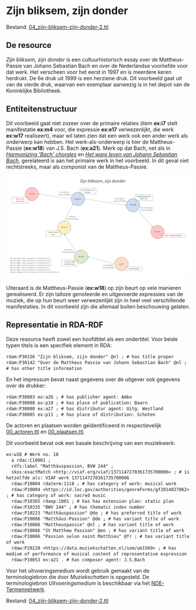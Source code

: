 # Zijn bliksem, zijn donder

Bestand: [04_zijn-bliksem-zijn-donder-2.ttl](04_zijn-bliksem-zijn-donder-2.ttl)

## De resource

_Zijn bliksem, zijn donder_ is een cultuurhistorisch essay over de Mattheus-Passie van Johann Sebastian Bach en over de Nederlandse voorliefde voor dat werk. Het verscheen voor het eerst in 1997 en is meerdere keren herdrukt. De 6e druk uit 1999 is een herziene druk. Dit voorbeeld gaat uit van de vierde druk, waarvan een exemplaar aanwezig is in het depot van de Koninklijke Bibliotheek.

## Entiteitenstructuur

Dit voorbeeld gaat niet zozeer over de primaire relaties (item **ex:i7** stelt manifestatie **ex:m4** voor, die expressie **ex:e17** verwezenlijkt, die werk **ex:w17** realiseert), maar wil laten zien dat een werk ook een ander werk als onderwerp kan hebben. Het werk-als-onderwerp is hier de Mattheus-Passie (**ex:w18**) van J.S. Bach (**ex:a21**). Merk op dat Bach, net als in [_Harmonizing 'Bach' chorales_](02_harmonizing-bach.md) en [_Het ware leven van Johann Sebastian Bach_](03_ware-leven-bach-2.md), gerelateerd is aan het primaire werk in het voorbeeld. In dit geval niet rechtstreeks, maar als componist van de Mattheus-Passie.

![Visualisatie Structuur](../../assets/04_zijn-bliksem-zijn-donder_rda-rdf_visualisaties.png)

Uiteraard is de Mattheus-Passie (**ex:w18**) op zijn beurt op vele manieren gerealiseerd. Er zijn talloze genoteerde en uitgevoerde expressies van de muziek, die op hun beurt weer verwezenlijkt zijn in heel veel verschillende manifestaties. In dit voorbeeld zijn die allemaal buiten beschouwing gelaten.

## Representatie in RDA-RDF

Deze resource heeft zowel een hoofdtitel als een ondertitel. Voor beide typen titels is een specifiek element in RDA:

    rdam:P30156 "Zijn bliksem, zijn donder" @nl ; # has title proper
    rdam:P30142 "Over de Mattheus Passie van Johann Sebastian Bach" @nl ; # has other title information

En het impressum bevat naast gegevens over de uitgever ook gegevens over de drukker:

    rdam:P30083 ex:a26 ; # has publisher agent: Ambo
    rdam:P30088 ex:p10 ; # has place of publication: Baarn
    rdam:P30080 ex:a27 ; # has distributor agent: Uitg. Westland
    rdam:P30085 ex:p11 ; # has place of distribution: Schoten

De actoren en plaatsen worden geïdentificeerd in respectievelijk [00_actoren.ttl](00_actoren.ttl) en [00_plaatsen.ttl](00_plaatsen.ttl).

Dit voorbeeld bevat ook een basale beschrijving van een muziekwerk:

    ex:w18 # Werk no. 18
      a rdac:C10001 ;
      rdfs:label "Matthäuspassion, BVW 244" ;
      skos:exactMatch <http://viaf.org/viaf/1371147270361735700006> ; # is hetzelfde als: VIAF werk 1371147270361735700006
      rdaw:P10004 rdaterm:1118 ; # has category of work: musical work
      rdaw:P10004 <https://id.loc.gov/authorities/genreForms/gf2014027062> ; # has category of work: sacred music
      rdaw:P10365 rdaep:1001 ; # has has extension plan: static plan
      rdaw:P10335 "BWV 244" ; # has thematic index number
      rdaw:P10223 "Matthäuspassion" @de ; # has preferred title of work
      rdaw:P10086 "Matthäus-Passion" @de ; # has variant title of work
      rdaw:P10086 "Mattheuspassie" @nl ; # has variant title of work
      rdaw:P10086 "St Matthew Passion" @en ; # has variant title of work
      rdaw:P10086 "Passion selon saint Matthieu" @fr ; # has variant title of work
      rdaw:P20220 <https://data.muziekschatten.nl/som/um1569> ; # has medium of performance of musical content of representative expression
      rdaw:P10053 ex:a21 . # has composer agent: J.S.Bach

Voor het uitvoeringsmedium wordt gebruik gemaakt van de terminologiebron die door _Muziekschatten_ is opgesteld. De terminologiebron _Uitvoeringsmedium_ is beschikbaar via het [NDE-Termennetwerk](https://termennetwerk.netwerkdigitaalerfgoed.nl/?datasets=https://data.muziekschatten.nl/sparql/%23uitvoeringsmedium).

Bestand: [04_zijn-bliksem-zijn-donder-2.ttl](04_zijn-bliksem-zijn-donder-2.ttl)
